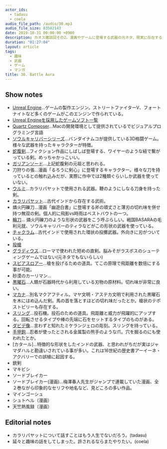 ```yaml
---
actor_ids:
  - tadasu
  - coela
audio_file_path: /audio/30.mp3
audio_file_size: 83582143
date: 2019-10-31 00:00:00 +0900
description: カオス雑談回その2。漫画やゲームに登場する武器の元ネタ、現実に存在する変わった武器について話しました。
duration: "01:27:04"
layout: article
tags: 
  - 趣味
  - 武器
  - ゲーム
  - マンガ
title: 30. Battle Aura
---
```


## Show notes

- [Unreal Engine](https://www.unrealengine.com/ja/)...ゲームの製作エンジン。ストリートファイターV、フォートナイトなど多くのゲームがこのエンジンで作られている。
- [Unreal Engineを採用したゲームソフト一覧](https://ja.m.wikipedia.org/wiki/Unreal_Engineを採用したゲームソフト一覧)
- [Quartz Composer](https://ja.m.wikipedia.org/wiki/Quartz_Composer)...Macの開発環境として提供されているでビジュアルプログラミング言語
- [ソウルキャリバーシリーズ](https://sc6.soularchive.jp/sp/?)...バンダイナムコが提供している3D格闘ゲーム。様々な武器を持ったキャラクターが特徴。
- [蛇腹剣](https://dic.pixiv.net/a/蛇腹剣)...フィクション作品にしばしば登場する、ワイヤーのような紐で繋がっている剣。めっちゃかっこいい。
- [ガリアンソード](https://ja.m.wikipedia.org/wiki/ガリアンソード)...上記蛇腹剣の元祖と思われる。
- 刀狩りの張...漫画「るろうに剣心」に登場するキャラクター。様々な刀を持っているとの触れ込みだが、実際に作中では2種類ぐらいしか武器を使っていない。
- [ウルミ]()...カラリパヤットで使用される武器。鞭のようにしなる刀身を持った剣。
- [カラリパヤット]()...古代インドから存在する武術。
- 燐火円礫刀...漫画「幽遊白書」に登場する斧の頑丈さと薄刃の切れ味を併せ持つ無双の剣。個人的に飛影vs時雨はベストバウトの一つ。
- [輪刀](https://dic.pixiv.net/a/輪刀)... 燐火円礫刀のような形状の武器をこう呼ぶらしい。戦国BASARAの毛利元就、ソウルキャリバーのティラなどがこの形状の武器を使っている。
- [チャクラム](https://ja.m.wikipedia.org/wiki/チャクラム)...古代インドで使用された環状の投擲武器。外向きに刃がついている。
- [投槍]()
- [グラディウス](https://ja.m.wikipedia.org/wiki/グラディウス_(武器))...ローマで使われた短めの直剣。脳みそがラスボスのシューティングゲームではない(元ネタでもないらしい)
- [スピアスロアー]()...槍を投げるための道具。てこの原理で飛距離を数倍にする事が可能。
- 砂漠のカーリマン...
- [黒曜石](https://ja.m.wikipedia.org/wiki/黒曜石)...人類が石器時代から利用している刃物の原材料。切れ味が非常に良い。
- [マカナ](https://ja.m.wikipedia.org/wiki/マカナ)...別名マクアフティル。マヤ文明・アステカ文明で利用された黒曜石を木にはめ込んだ剣。馬の首を落とすほどの切れ味だったとか。槍状のテポストピリーも存在する。
- [スリング](https://ja.m.wikipedia.org/wiki/投石器)...投石機。投石のための道具。飛距離と威力が飛躍的にアップする。回転させるタイプや棒の先端に石をセットするタイプのものがある。
- [ダビデ像](https://ja.m.wikipedia.org/wiki/ダビデ像_(ミケランジェロ))...言わずと知れたミケランジェロの彫刻。スリングを持っている。
- [手甲鉤](https://ja.m.wikipedia.org/wiki/手甲鉤)...忍者が使ったとされる金属製の熊手のような爪。穴を掘るのにも使われたとか。
- [カタール]...特徴的な形状をしたインドの武器、と思われがちだが実はジャマダハルと勘違いされている事が多い。これは16世紀の歴史書アーイーネ・アクバリーでの誤植に起因する。
- 銃剣
- マキビシ
- ソードブレイカー
- ソードブレイカー(漫画)...梅澤春人先生がジャンプで連載していた漫画、全２巻ながら印象的なセリフや地名など、見どころの多い作品。
- マインゴーシュ
- シュトヘル（漫画）
- 天竺熱風録（漫画）

## Editorial notes
- カラリパヤットについて話すことはもう人生でないだろう。(tadasu)
- 延々と趣味の話をしてしまった。許されるならまたやりたい。(coela)
